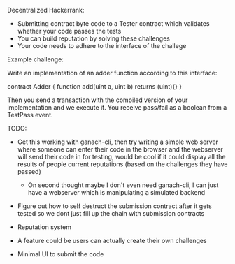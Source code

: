 Decentralized Hackerrank:
- Submitting contract byte code to a Tester contract which validates whether
your code passes the tests 
- You can build reputation by solving these challenges
- Your code needs to adhere to the interface of the challege

Example challenge:

Write an implementation of an adder function according to this interface:

contract Adder {
    function add(uint a, uint b) returns (uint){}
}

Then you send a transaction with the compiled version of your implementation
and we execute it. You receive pass/fail as a boolean from a TestPass event.

TODO:
- Get this working with ganach-cli, then try writing a simple web server where someone can enter 
their code in the browser and the webserver will send their code in for testing, would be cool if
it could display all the results of people current reputations (based on the challenges they have passed)
    - On second thought maybe I don't even need ganach-cli, I can just have a webserver which is manipulating
a simulated backend

- Figure out how to self destruct the submission contract after it gets tested so
we dont just fill up the chain with submission contracts
- Reputation system
- A feature could be users can actually create their own challenges
- Minimal UI to submit the code




